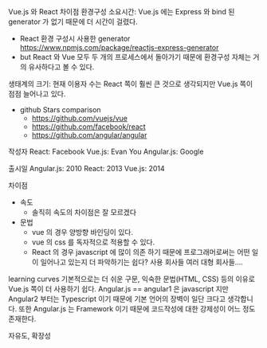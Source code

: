 Vue.js 와 React
차이점
환경구성 소요시간:
Vue.js 에는 Express 와 bind 된 generator 가 없기 때문에 더 시간이 걸렸다.
- React 환경 구성시 사용한 generator
https://www.npmjs.com/package/reactjs-express-generator
- but React 와 Vue 모두 두 개의 프로세스에서 돌아가기 때문에 환경구성  자체는 거의 유사하다고 볼 수 있다.

생태계의 크기:
현재 이용자 수는 React 쪽이 훨씬 큰 것으로 생각되지만 Vue.js 쪽이 점점 늘어나고 있다.
- github Stars comparison
    - https://github.com/vuejs/vue
    - https://github.com/facebook/react
    - https://github.com/angular/angular

작성자
React: Facebook
Vue.js: Evan You
Angular.js: Google

출시일
Angular.js: 2010
React: 2013
Vue.js: 2014

차이점
- 속도
    - 솔직히 속도의 차이점은 잘 모르겠다
- 문법
   - vue 의 경우 양방향 바인딩이 있다.
   - vue 의 css 를 독자적으로 적용할 수 있다.
   - React 의 경우 javascript 에 많이 의존 하기 때문에
     프로그래머로써는 어떤 일이 일어나고 있는지 더 파악하기는 쉽다?
사용 회사들
여러 대형 회사들....

learning curves
기본적으로는 더 쉬운 구문, 익숙한 문법(HTML, CSS)
등의 이유로 Vue.js 쪽이 더 사용하기 쉽다.
Angular.js == angular1 은 javascript 지만 Angular2 부터는 Typescript 이기 때문에 기본 언어의 장벽이 일단 크다고 생각합니다.
또한 Angular.js 는 Framework 이기 때문에 코드작성에 대한 강제성이 어느 정도 존재한다.

자유도, 확장성